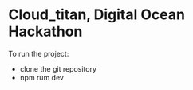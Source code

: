 # Cloud_titan, Digital Ocean Hackathon

To run the project:
* clone the git repository
* npm rum dev